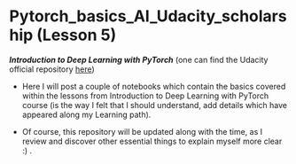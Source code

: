 # Pytorch_basics_AI_Udacity_scholarship (Lesson 5)
  ***Introduction to Deep Learning with PyTorch***  (one can find the Udacity official repository [here](https://github.com/udacity/deep-learning-v2-pytorch))

* Here I will post a couple of notebooks which contain the basics covered within the lessons from Introduction to Deep Learning with PyTorch course (is the way I felt that I should understand, add details which have appeared along my Learning path). 

* Of course, this repository will be updated along with the time, as I review and discover other essential things to explain myself more clear :) .
